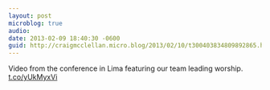 ```yaml
---
layout: post
microblog: true
audio: 
date: 2013-02-09 18:40:30 -0600
guid: http://craigmcclellan.micro.blog/2013/02/10/t300403834809892865.html
---
```

Video from the conference in Lima featuring our team leading worship. [t.co/yUkMyxVi](http://t.co/yUkMyxVi)
